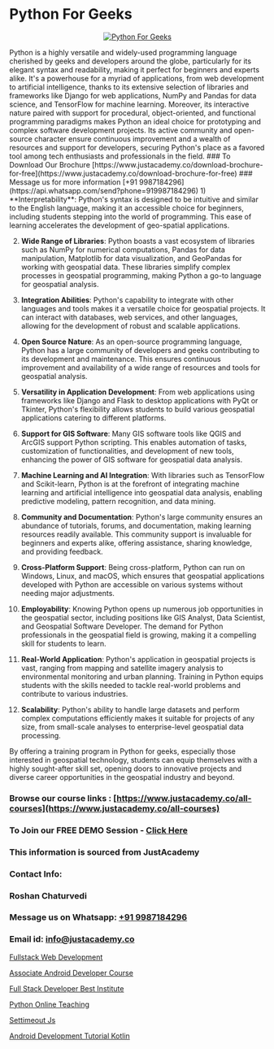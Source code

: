 # Python For Geeks

<p align="center">
  <a href="https://justacademy.co/course-detail/python-training">
    <img src="https://justacademy.co/storage2/course_image/1709713400_course_image.webp" alt="Python For Geeks">
  </a>
</p>
Python is a highly versatile and widely-used programming language cherished by geeks and developers around the globe, particularly for its elegant syntax and readability, making it perfect for beginners and experts alike. It's a powerhouse for a myriad of applications, from web development to artificial intelligence, thanks to its extensive selection of libraries and frameworks like Django for web applications, NumPy and Pandas for data science, and TensorFlow for machine learning. Moreover, its interactive nature paired with support for procedural, object-oriented, and functional programming paradigms makes Python an ideal choice for prototyping and complex software development projects. Its active community and open-source character ensure continuous improvement and a wealth of resources and support for developers, securing Python's place as a favored tool among tech enthusiasts and professionals in the field.
### To Download Our Brochure [https://www.justacademy.co/download-brochure-for-free](https://www.justacademy.co/download-brochure-for-free)
### Message us for more information [+91 9987184296](https://api.whatsapp.com/send?phone=919987184296)
1) **Interpretability**: Python's syntax is designed to be intuitive and similar to the English language, making it an accessible choice for beginners, including students stepping into the world of programming. This ease of learning accelerates the development of geo-spatial applications.

2) **Wide Range of Libraries**: Python boasts a vast ecosystem of libraries such as NumPy for numerical computations, Pandas for data manipulation, Matplotlib for data visualization, and GeoPandas for working with geospatial data. These libraries simplify complex processes in geospatial programming, making Python a go-to language for geospatial analysis.

3) **Integration Abilities**: Python's capability to integrate with other languages and tools makes it a versatile choice for geospatial projects. It can interact with databases, web services, and other languages, allowing for the development of robust and scalable applications.

4) **Open Source Nature**: As an open-source programming language, Python has a large community of developers and geeks contributing to its development and maintenance. This ensures continuous improvement and availability of a wide range of resources and tools for geospatial analysis.

5) **Versatility in Application Development**: From web applications using frameworks like Django and Flask to desktop applications with PyQt or Tkinter, Python's flexibility allows students to build various geospatial applications catering to different platforms.

6) **Support for GIS Software**: Many GIS software tools like QGIS and ArcGIS support Python scripting. This enables automation of tasks, customization of functionalities, and development of new tools, enhancing the power of GIS software for geospatial data analysis.

7) **Machine Learning and AI Integration**: With libraries such as TensorFlow and Scikit-learn, Python is at the forefront of integrating machine learning and artificial intelligence into geospatial data analysis, enabling predictive modeling, pattern recognition, and data mining.

8) **Community and Documentation**: Python's large community ensures an abundance of tutorials, forums, and documentation, making learning resources readily available. This community support is invaluable for beginners and experts alike, offering assistance, sharing knowledge, and providing feedback.

9) **Cross-Platform Support**: Being cross-platform, Python can run on Windows, Linux, and macOS, which ensures that geospatial applications developed with Python are accessible on various systems without needing major adjustments.

10) **Employability**: Knowing Python opens up numerous job opportunities in the geospatial sector, including positions like GIS Analyst, Data Scientist, and Geospatial Software Developer. The demand for Python professionals in the geospatial field is growing, making it a compelling skill for students to learn.

11) **Real-World Application**: Python's application in geospatial projects is vast, ranging from mapping and satellite imagery analysis to environmental monitoring and urban planning. Training in Python equips students with the skills needed to tackle real-world problems and contribute to various industries.

12) **Scalability**: Python's ability to handle large datasets and perform complex computations efficiently makes it suitable for projects of any size, from small-scale analyses to enterprise-level geospatial data processing.

By offering a training program in Python for geeks, especially those interested in geospatial technology, students can equip themselves with a highly sought-after skill set, opening doors to innovative projects and diverse career opportunities in the geospatial industry and beyond.

### Browse our course links : [https://www.justacademy.co/all-courses](https://www.justacademy.co/all-courses) 
### To Join our FREE DEMO Session - [Click Here](https://www.justacademy.co/register-for-course-demo)


### This information is sourced from JustAcademy
### Contact Info:
### Roshan Chaturvedi
### Message us on Whatsapp: [+91 9987184296](https://api.whatsapp.com/send?phone=919987184296)
### Email id: [info@justacademy.co](mailto:info@justacademy.co)
                
[Fullstack Web Development](https://www.linkedin.com/pulse/fullstack-web-development-justacademy-pune-bqrcf/)

[Associate Android Developer Course](https://www.linkedin.com/pulse/associate-android-developer-course-justacademy-beangaluru-ieslf/)

[Full Stack Developer Best Institute](https://medium.com/@ranepooja/full-stack-developer-best-institute-2be71d3d15a6)

[Python Online Teaching](https://medium.com/@sagarawat89/python-online-teaching-14f03d013f9c)

[Settimeout Js](https://justacademyin.github.io/justacademy/settimeout-js)

[Android Development Tutorial Kotlin](https://justacademyin.github.io/justacademy/android-development-tutorial-kotlin)

